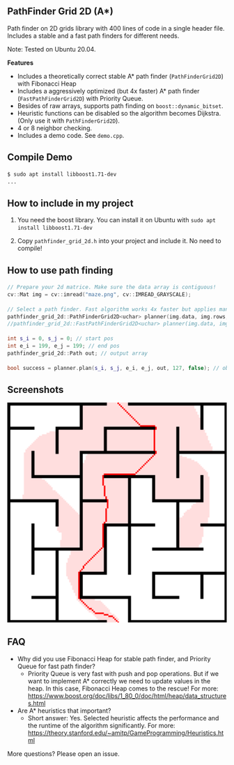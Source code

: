 ## PathFinder Grid 2D (A*)

Path finder on 2D grids library with 400 lines of code in a single header file. Includes a stable and a fast path finders for different needs.

Note: Tested on Ubuntu 20.04.

**Features**

- Includes a theoretically correct stable A* path finder (`PathFinderGrid2D`) with Fibonacci Heap
- Includes a aggressively optimized (but 4x faster) A* path finder (`FastPathFinderGrid2D`) with Priority Queue.
- Besides of raw arrays, supports path finding on `boost::dynamic_bitset`.
- Heuristic functions can be disabled so the algorithm becomes Dijkstra. (Only use it with `PathFinderGrid2D`).
- 4 or 8 neighbor checking.
- Includes a demo code. See `demo.cpp`.

## Compile Demo

```bash
$ sudo apt install libboost1.71-dev
...
```



## How to include in my project

1. You need the boost library. You can install it on Ubuntu with `sudo apt install libboost1.71-dev`

2. Copy `pathfinder_grid_2d.h` into your project and include it. No need to compile!

## How to use path finding

```c++
// Prepare your 2d matrice. Make sure the data array is contiguous!
cv::Mat img = cv::imread("maze.png", cv::IMREAD_GRAYSCALE);

// Select a path finder. Fast algorithm works 4x faster but applies many approximations.
pathfinder_grid_2d::PathFinderGrid2D<uchar> planner(img.data, img.rows, img.cols); // Stable Path Finder
//pathfinder_grid_2d::FastPathFinderGrid2D<uchar> planner(img.data, img.rows, img.cols); // Fast Path Finder

int s_i = 0, s_j = 0; // start pos
int e_i = 199, e_j = 199; // end pos
pathfinder_grid_2d::Path out; // output array

bool success = planner.plan(s_i, s_j, e_i, e_j, out, 127, false); // obstacles has lower values since black pixels are zero. We set the threshold to 127 since white pixels are 255.
```

## Screenshots

![ss](assets/ss.png)

## FAQ

- Why did you use Fibonacci Heap for stable path finder, and Priority Queue for fast path finder?
  - Priority Queue is very fast with push and pop operations. But if we want to implement A* correctly we need to update values in the heap. In this case, Fibonacci Heap comes to the rescue! For more: https://www.boost.org/doc/libs/1_80_0/doc/html/heap/data_structures.html
- Are A* heuristics that important?
  - Short answer: Yes. Selected heuristic affects the performance and the runtime of the algorithm significantly. For more: https://theory.stanford.edu/~amitp/GameProgramming/Heuristics.html

More questions? Please open an issue.
